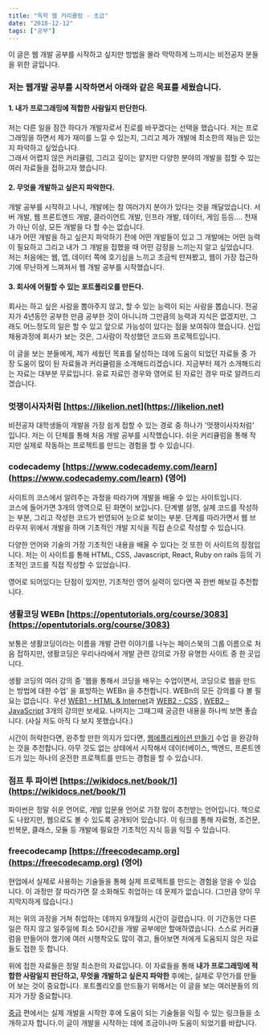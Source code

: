 ```yaml
---
title: "독학 웹 커리큘럼 - 초급"
date: "2018-12-12"
tags: ["공부"]
---
```


이 글은 웹 개발 공부를 시작하고 싶지만 방법을 몰라 막막하게 느끼시는 비전공자 분들을 위한 글입니다.

<!-- end -->

### 저는 웹개발 공부를 시작하면서 아래와 같은 목표를 세웠습니다.

#### 1. 내가 프로그래밍에 적합한 사람일지 판단한다.
저는 다른 일을 잠깐 하다가 개발자로서 진로를 바꾸겠다는 선택을 했습니다. 저는 프로그래밍을 하면서 제가 재미를 느낄 수 있는지, 그리고 제가 개발에 최소한의 재능은 있는지 파악하고 싶었습니다.<br />
그래서 어렵지 않은 커리큘럼, 그리고 깊이는 얕지만 다양한 분야의 개발을 접할 수 있는 여러 자료들을 접하고자 했습니다.

#### 2. 무엇을 개발하고 싶은지 파악한다.
개발 공부를 시작하고 나니, 개발에는 참 여러가지 분야가 있다는 것을 깨달았습니다. 서버 개발, 웹 프론트엔드 개발, 클라이언트 개발, 인프라 개발, 데이터, 게임 등등.... 천재가 아닌 이상, 모든 개발을 다 할 수는 없습니다.<br />
내가 어떤 개발을 하고 싶은지 파악하기 전에 어떤 개발들이 있고 그 개발에는 어떤 능력이 필요하고 그리고 내가 그 개발을 접했을 때 어떤 감정을 느끼는지 알고 싶었습니다.<br />
저는 처음에는 웹, 앱, 데이터 쪽에 호기심을 느끼고 조금씩 만져봤고, 웹이 가장 접근하기에 무난하게 느껴져서 웹 개발 공부를 시작했습니다.

#### 3. 회사에 어필할 수 있는 포트폴리오를 만든다.
회사는 하고 싶은 사람을 뽑아주지 않고, 할 수 있는 능력이 되는 사람을 뽑습니다. 전공자가 4년동안 공부한 만큼 공부한 것이 아니니까 그만큼의 능력과 지식은 없겠지만, 그래도 어느정도의 일은 할 수 있고 앞으로 가능성이 있다는 점을 보여줘야 했습니다. 신입 채용과정에 회사가 보는 것은, 그사람이 작성했던 코드와 프로젝트입니다.

이 글을 보는 분들에게, 제가 세웠던 목표를 달성하는 데에 도움이 되었던 자료들 중 가장 도움이 많이 된 자료들과 커리큘럼을 소개해드리겠습니다. 지금부터 제가 소개해드리는 자료는 대부분 무료입니다. 유료 자료인 경우와 영어로 된 자료인 경우 따로 알려드리겠습니다.

### 멋쟁이사자처럼 [https://likelion.net](https://likelion.net)
비전공자 대학생들이 개발을 가장 쉽게 접할 수 있는 경로 중 하나가 '멋쟁이사자처럼' 입니다. 저는 이 단체를 통해 처음 개발 공부를 시작했습니다. 쉬운 커리큘럼을 통해 작지만 실제로 작동하는 프로젝트를 만드는 경험을 할 수 있습니다.

### codecademy [https://www.codecademy.com/learn](https://www.codecademy.com/learn) (영어)
사이트의 코스에서 알려주는 과정을 따라가며 개발을 배울 수 있는 사이트입니다.<br />
코스에 들어가면 3개의 영역으로 된 화면이 보입니다. 단계별 설명, 실제 코드를 작성하는 부분, 그리고 작성한 코드가 반영되어 눈으로 보이는 부분. 단계를 따라가면서 웹 브라우저 위에서 개발을 하며 기초적인 개발 지식을 직접 손으로 작성할 수 있습니다.

다양한 언어와 기술의 가장 기초적인 내용을 배울 수 있다는 것 또한 이 사이트의 장점입니다. 저는 이 사이트를 통해 HTML, CSS, Javascript, React, Ruby on rails 등의 기초적인 코드를 직접 작성할 수 있었습니다.

영어로 되어있다는 단점이 있지만, 기초적인 영어 실력이 있다면 꼭 한번 해보길 추천합니다.

### 생활코딩 WEBn [https://opentutorials.org/course/3083](https://opentutorials.org/course/3083)
보통은 생활코딩이라는 이름을 개발 관련 이야기를 나누는 페이스북의 그룹 이름으로 처음 접하지만, 생활코딩은 우리나라에서 개발 관련 강의로 가장 유명한 사이트 중 한 곳입니다.

생활 코딩의 여러 강의 중 '웹을 통해서 코딩을 배우는 수업이면서, 코딩으로 웹을 만드는 방법에 대한 수업' 을 표방하는 WEBn 을 추천합니다. WEBn의 모든 강의를 다 볼 필요는 없습니다. 우선 [WEB1 - HTML & Internet](https://opentutorials.org/course/3084)과 [WEB2 - CSS](https://opentutorials.org/course/3086) , [WEB2 - JavaScript](https://opentutorials.org/course/3085) 3개의 강의만 보세요. 나머지는 그때그때 궁금한 내용을 하나씩 보면 좋습니다. (사실 저도 아직 다 보지 못했습니다.)

시간이 허락한다면, 완주할 만한 의지가 있다면, [웹에플리케이션 만들기](https://opentutorials.org/course/1688) 수업 을 완강하는 것을 추천합니다. 아무 것도 없는 상태에서 시작해서 데이터베이스, 백엔드, 프론트엔드가 있는 하나의 온전한 프로젝트를 만드는 경험을 할 수 있습니다.

### 점프 투 파이썬 [https://wikidocs.net/book/1](https://wikidocs.net/book/1)
파이썬은 정말 쉬운 언어로, 개발 입문용 언어로 가장 많이 추천받는 언어입니다. 책으로도 나왔지만, 웹으로도 볼 수 있도록 공개되어 있습니다. 이 링크를 통해 자료형, 조건문, 반복문, 클래스, 모듈 등 개발에 필요한 기초적인 지식 등을 익힐 수 있습니다.

### freecodecamp [https://freecodecamp.org](https://freecodecamp.org) (영어)
현업에서 실제로 사용하는 기술들을 통해 실제 프로젝트를 만드는 경험을 얻을 수 있습니다. 이 과정만 잘 따라가면 잘 소화해도 취업하는 데 문제가 없습니다. (그만큼 양이 무지막지하게 많습니다.)

저는 위의 과정을 거쳐 취업하는 데까지 9개월의 시간이 걸렸습니다. 이 기간동안 다른 일은 하지 않고 일주일에 최소 50시간을 개발 공부에만 할애하였습니다. 스스로 커리큘럼을 만들어야 했기에 여러 시행착오도 많이 겪고, 돌아보면 저에게 도움되지 않은 자료들도 접한 듯 합니다.

위에 접한 자료들은 정말 최소한의 자료입니다. 이 자료들을 통해 **내가 프로그래밍에 적합한 사람일지 판단하고, 무엇을 개발하고 싶은지 파악한** 후에는, 실제로 무언가를 만들어 보는 것이 중요합니다. 포트폴리오를 만드들기 위해서는 이 글을 보는 여러분들의 의지가 가장 중요합니다.

[중급](http://localhost:8000/posts/web-curriculum-mid/) 편에서는 실제 개발을 시작한 후에 도움이 되는 기술들을 익힐 수 있는 링크들을 소개하고자 합니다.이 글이 개발을 시작하는 데에 조금이나마 도움이 되었기를 바랍니다.